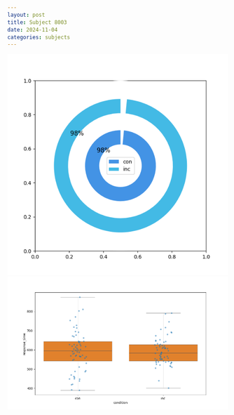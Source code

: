 ```yaml
---
layout: post
title: Subject 8003
date: 2024-11-04
categories: subjects
---
```


![](data/8003/run-10/8003_accuracy_by_condition.png)
![](data/8003/run-10/8003_rt.png)
